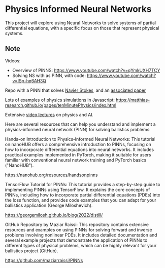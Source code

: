 # Physics Informed Neural Networks

This project will explore using Neural Networks to solve systems of partial differential equations, with a specific focus on those that represent physical systems. 


## Note 

Videos: 
* Overview of PINNS:  https://www.youtube.com/watch?v=qYmkUXH7TCY
* Solving NS with as PINN, with code: https://www.youtube.com/watch?v=ISp-hq6AH3Q

Repo with a PINN that solves [Navier Stokes](https://github.com/hojunkim13/PINNs), and an [associated paper](https://maziarraissi.github.io/PINNs/)

Lots of examples of physics simulations in Javascript: https://matthias-research.github.io/pages/tenMinutePhysics/index.html

Extensive [video lectures](https://www.youtube.com/@Eigensteve) on physics and AI. 

Here are several resources that can help you understand and implement a physics-informed neural network (PINN) for solving ballistics problems:

Hands-on Introduction to Physics-Informed Neural Networks: This tutorial on nanoHUB offers a comprehensive introduction to PINNs, focusing on how to incorporate differential equations into neural networks. It includes practical examples implemented in PyTorch, making it suitable for users familiar with conventional neural network training and PyTorch basics​ ("NanoHUB")​.

https://nanohub.org/resources/handsonpinns

TensorFlow Tutorial for PINNs: This tutorial provides a step-by-step guide to implementing PINNs using TensorFlow. It explains the core concepts of PINNs, including how to incorporate partial differential equations (PDEs) into the loss function, and provides code examples that you can adapt for your ballistics application​ (George Miloshevich)​.

https://georgemilosh.github.io/blog/2022/distill/

GitHub Repository by Maziar Raissi: This repository contains extensive resources and examples on using PINNs for solving forward and inverse problems involving nonlinear PDEs. It includes detailed documentation and several example projects that demonstrate the application of PINNs to different types of physical problems, which can be highly relevant for your ballistics project​ (GitHub)​.

https://github.com/maziarraissi/PINNs




